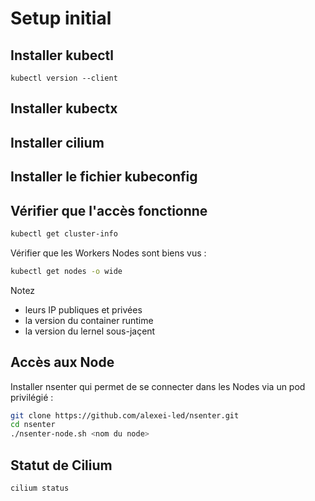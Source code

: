 # Setup initial

## Installer kubectl


```shell
kubectl version --client
```

## Installer kubectx

## Installer cilium

## Installer le fichier kubeconfig

## Vérifier que l'accès fonctionne

```bash
kubectl get cluster-info
```

Vérifier que les Workers Nodes sont biens vus :
```bash
kubectl get nodes -o wide
```
Notez 
* leurs IP publiques et privées
* la version du container runtime
* la version du lernel sous-jaçent

## Accès aux Node
Installer  nsenter qui permet de se connecter dans les Nodes via un pod privilégié :
```bash
git clone https://github.com/alexei-led/nsenter.git
cd nsenter
./nsenter-node.sh <nom du node>
```

## Statut de Cilium
```shell
cilium status
```
